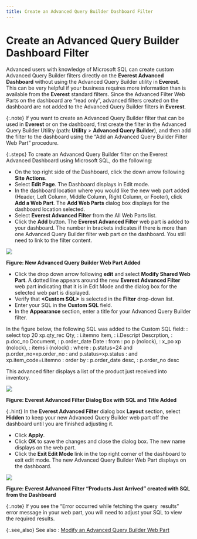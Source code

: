 ```yaml
---
title: Create an Advanced Query Builder Dashboard Filter
---
```


# Create an Advanced Query Builder Dashboard Filter


Advanced users with knowledge of Microsoft SQL can create  custom Advanced Query Builder filters directly on the **Everest 
 Advanced Dashboard** without using the Advanced Query Builder utility  in **Everest**. This can be very helpful  if your business requires more information than is available from the  **Everest** standard filters. Since  the Advanced Filter Web Parts on the dashboard are “read only”, advanced  filters created on the dashboard are not added to the Advanced Query Builder  filters in **Everest**.


{:.note}
If you want to create an Advanced Query Builder  filter that can be used in **Everest**  or on the dashboard, first create the filter in the Advanced Query Builder  Utility (path: **Utility** > **Advanced Query Builder**), and then add  the filter to the dashboard using the “Add an Advanced Query Builder Filter  Web Part” procedure.


{:.steps}
To create an Advanced Query Builder filter  on the Everest Advanced Dashboard using Microsoft SQL, do the following:

- On the top right  side of the Dashboard, click the down arrow following **Site 
 Actions**.
- Select **Edit 
 Page**. The Dashboard displays in Edit mode.
- In the dashboard  location where you would like the new web part added (Header, Left Column,  Middle Column, Right Column, or Footer), click **Add 
 a Web Part**. The **Add Web Parts**  dialog box displays for the dashboard location selected.
- Select **Everest 
 Advanced Filter** from the All Web Parts list.
- Click the **Add** button. The **Everest 
 Advanced Filter** web part is added to your dashboard. The number  in brackets indicates if there is more than one Advanced Query Builder  filter web part on the dashboard. You still need to link to the filter  content.



![]({{site.db_baseurl}}/img/create_aqb_web_part_1_ead.gif)


**Figure: New Advanced Query Builder Web Part Added**

- Click the drop  down arrow following **edit** and  select **Modify Shared Web Part**.  A dotted line appears around the new **Everest 
 Advanced Filter** web part indicating that it is in Edit Mode and  the dialog box for the selected web part is displayed.
- Verify that **&lt;Custom SQL&gt;** is selected in the  **Filter** drop-down list.
- Enter your SQL  in the **Custom SQL** field.
- In the **Appearance**  section, enter a title for your Advanced Query Builder filter.



In the figure below, the following SQL was added to the Custom  SQL field:
: select top 20 xp.qty\_rec Qty,
: i.itemno  Item,
: i.Descript  Descrption,
: p.doc\_no  Document,
: p.order\_date  Date
: from
: po  p (nolock),
: x\_po  xp (nolock),
: items  i (nolock)
: where
: p.status=24  and p.order\_no=xp.order\_no
: and  p.status=xp.status
: and  xp.item\_code=i.itemno
: order by
: p.order\_date  desc,
: p.order\_no  desc


This advanced filter displays a list of the product just  received into inventory.


![]({{site.db_baseurl}}/img/create_aqb_web_part2_products_just_arrived_ead.gif)


**Figure: Everest Advanced Filter Dialog Box with  SQL and Title Added**


{:.hint}
In the **Everest 
 Advanced Filter** dialog box **Layout**  section, select **Hidden** to keep  your new Advanced Query Builder web part off the dashboard until you are  finished adjusting it.

- Click **Apply**.
- Click **OK**  to save the changes and close the dialog box. The new name displays on  the web part.
- Click the **Exit Edit Mode** link in the top right  corner of the dashboard to exit edit mode. The new Advanced Query Builder  Web Part displays on the dashboard.



![]({{site.db_baseurl}}/img/create_aqb_web_part3_products_just_arrived_ead.gif)


**Figure: Everest Advanced Filter “Products Just  Arrived” created with SQL from the Dashboard**


{:.note}
If you see the “Error occurred while fetching  the query  results”  error message in your web part, you will need to adjust your SQL to view  the required results.


{:.see_also}
See also
: [Modify  an Advanced Query Builder Web Part]({{site.db_baseurl}}/working-with-the-everest-web-part-wizard/modify_an_advanced_query_builder_web_part_ead.html)
